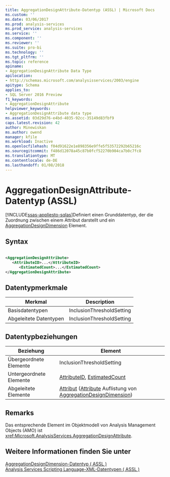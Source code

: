 ```yaml
---
title: AggregationDesignAttribute-Datentyp (ASSL) | Microsoft Docs
ms.custom: ''
ms.date: 03/06/2017
ms.prod: analysis-services
ms.prod_service: analysis-services
ms.service: ''
ms.component: ''
ms.reviewer: ''
ms.suite: pro-bi
ms.technology: ''
ms.tgt_pltfrm: ''
ms.topic: reference
apiname:
- AggregationDesignAttribute Data Type
apilocation:
- http://schemas.microsoft.com/analysisservices/2003/engine
apitype: Schema
applies_to:
- SQL Server 2016 Preview
f1_keywords:
- AggregationDesignAttribute
helpviewer_keywords:
- AggregationDesignAttribute data type
ms.assetid: 03d29d76-e4bd-4035-92cc-35149d83fbf9
caps.latest.revision: 42
author: Minewiskan
ms.author: owend
manager: kfile
ms.workload: Inactive
ms.openlocfilehash: f04d91622e1e898356e9ffe5f53572292b65216c
ms.sourcegitcommit: f486d12078a45c87b0fcf52270b904ca7b0c7fc8
ms.translationtype: MT
ms.contentlocale: de-DE
ms.lasthandoff: 01/08/2018
---
```

# <a name="aggregationdesignattribute-data-type-assl"></a>AggregationDesignAttribute-Datentyp (ASSL)
[!INCLUDE[ssas-appliesto-sqlas](../../../includes/ssas-appliesto-sqlas.md)]Definiert einen Grunddatentyp, der die Zuordnung zwischen einem Attribut darstellt und ein [AggregationDesignDimension](../../../analysis-services/scripting/data-type/aggregationdesigndimension-data-type-assl.md) Element.  
  
## <a name="syntax"></a>Syntax  
  
```xml  
  
<AggregationDesignAttribute>  
   <AttributeID>...</AttributeID>  
      <EstimatedCount>...</EstimatedCount>  
</AggregationDesignAttribute>  
```  
  
## <a name="data-type-characteristics"></a>Datentypmerkmale  
  
|Merkmal|Description|  
|--------------------|-----------------|  
|Basisdatentypen|InclusionThresholdSetting|  
|Abgeleitete Datentypen|InclusionThresholdSetting|  
  
## <a name="data-type-relationships"></a>Datentypbeziehungen  
  
|Beziehung|Element|  
|------------------|-------------|  
|Übergeordnete Elemente|InclusionThresholdSetting|  
|Untergeordnete Elemente|[AttributeID](../../../analysis-services/scripting/properties/attributeid-element-assl.md), [EstimatedCount](../../../analysis-services/scripting/properties/estimatedcount-element-assl.md)|  
|Abgeleitete Elemente|[Attribut](../../../analysis-services/scripting/objects/attribute-element-assl.md) ([Attribute](../../../analysis-services/scripting/collections/attributes-element-assl.md) Auflistung von [AggregationDesignDimension](../../../analysis-services/scripting/data-type/aggregationdesigndimension-data-type-assl.md))|  
  
## <a name="remarks"></a>Remarks  
 Das entsprechende Element im Objektmodell von Analysis Management Objects (AMO) ist <xref:Microsoft.AnalysisServices.AggregationDesignAttribute>.  
  
## <a name="see-also"></a>Weitere Informationen finden Sie unter  
 [AggregationDesignDimension-Datentyp &#40; ASSL &#41;](../../../analysis-services/scripting/data-type/aggregationdesigndimension-data-type-assl.md)   
 [Analysis Services Scripting Language-XML-Datentypen &#40; ASSL &#41;](../../../analysis-services/scripting/data-type/analysis-services-scripting-language-xml-data-types-assl.md)  
  
  
